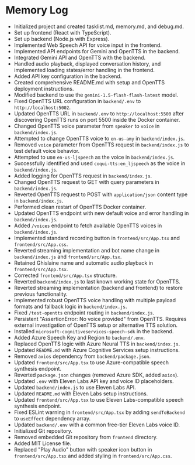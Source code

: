 # Memory Log

- Initialized project and created tasklist.md, memory.md, and debug.md.
- Set up frontend (React with TypeScript).
- Set up backend (Node.js with Express).
- Implemented Web Speech API for voice input in the frontend.
- Implemented API endpoints for Gemini and OpenTTS in the backend.
- Integrated Gemini API and OpenTTS with the backend.
- Handled audio playback, displayed conversation history, and implemented loading states/error handling in the frontend.
- Added API key configuration in the backend.
- Created comprehensive README.md with setup and OpenTTS deployment instructions.
- Modified backend to use the `gemini-1.5-flash-flash-latest` model.
- Fixed OpenTTS URL configuration in `backend/.env` to `http://localhost:5002`.
- Updated OpenTTS URL in `backend/.env` to `http://localhost:5500` after discovering OpenTTS runs on port 5500 inside the Docker container.
- Changed OpenTTS voice parameter from `speaker` to `voice` in `backend/index.js`.
- Attempted to change OpenTTS voice to `en-us-amy` in `backend/index.js`.
- Removed `voice` parameter from OpenTTS request in `backend/index.js` to test default voice behavior.
- Attempted to use `en-us-ljspeech` as the voice in `backend/index.js`.
- Successfully identified and used `coqui-tts:en_ljspeech` as the voice in `backend/index.js`.
- Added logging for OpenTTS request in `backend/index.js`.
- Changed OpenTTS request to GET with query parameters in `backend/index.js`.
- Reverted OpenTTS request to POST with `application/json` content type in `backend/index.js`.
- Performed clean restart of OpenTTS Docker container.
- Updated OpenTTS endpoint with new default voice and error handling in `backend/index.js`.
- Added `/voices` endpoint to fetch available OpenTTS voices in `backend/index.js`.
- Implemented standard recording button in `frontend/src/App.tsx` and `frontend/src/App.css`.
- Reverted streaming implementation and bot name change in `backend/index.js` and `frontend/src/App.tsx`.
- Retained Ghislaine name and automatic audio playback in `frontend/src/App.tsx`.
- Corrected `frontend/src/App.tsx` structure.
- Reverted `backend/index.js` to last known working state for OpenTTS.
- Reverted streaming implementation (backend and frontend) to restore previous functionality.
- Implemented robust OpenTTS voice handling with multiple payload formats and fallback logic in `backend/index.js`.
- Fixed `/test-opentts` endpoint routing in `backend/index.js`.
- Persistent "AssertionError: No voice provided" from OpenTTS. Requires external investigation of OpenTTS setup or alternative TTS solution.
- Installed `microsoft-cognitiveservices-speech-sdk` in the backend.
- Added Azure Speech Key and Region to `backend/.env`.
- Replaced OpenTTS logic with Azure Neural TTS in `backend/index.js`.
- Updated `README.md` with Azure Cognitive Services setup instructions.
- Removed `axios` dependency from `backend/package.json`.
- Updated `frontend/src/App.tsx` to use Azure-compatible speech synthesis endpoint.
- Reverted `package.json` changes (removed Azure SDK, added `axios`).
- Updated `.env` with Eleven Labs API key and voice ID placeholders.
- Updated `backend/index.js` to use Eleven Labs API.
- Updated `README.md` with Eleven Labs setup instructions.
- Updated `frontend/src/App.tsx` to use Eleven Labs-compatible speech synthesis endpoint.
- Fixed ESLint warning in `frontend/src/App.tsx` by adding `sendToBackend` to `useEffect` dependency array.
- Updated `backend/.env` with a common free-tier Eleven Labs voice ID.
- Initialized Git repository.
- Removed embedded Git repository from `frontend` directory.
- Added MIT License file.
- Replaced "Play Audio" button with speaker icon button in `frontend/src/App.tsx` and added styling in `frontend/src/App.css`.